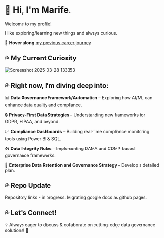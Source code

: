 # 👀 Hi, I'm Marife.   

Welcome to my profile!  

I like exploring/learning new things and always curious.  

🔗 **Hover along** [my previous career journey](https://public.tableau.com/app/profile/marife.domanski/viz/MarifeDomanskiWorkStory)
## 💦 My Current Curiosity  
![Screenshot 2025-03-28 133353](https://github.com/user-attachments/assets/96005b22-4bd8-4854-879d-91afd087496e)
## 💦 Right now, I’m diving deep into:    
📊 **Data Governance Framework/Automation** – Exploring how AI/ML can enhance data quality and compliance.

🔒 **Privacy-First Data Strategies** – Understanding new frameworks for GDPR, HIPAA, and beyond. 

📈 **Compliance Dashboards** – Building real-time compliance monitoring tools using Power BI & SQL.  

🛠️ **Data Integrity Rules** – Implementing DAMA and CDMP-based governance frameworks.

📂 **Enterprise Data Retention and Governance Strategy** – Develop a detailed plan.


## 💦 Repo Update  
Repository links - in progress. Migrating google docs as github pages.
## 💦 Let's Connect!  
💡 Always eager to discuss & collaborate on cutting-edge data governance solutions! 🚀  


